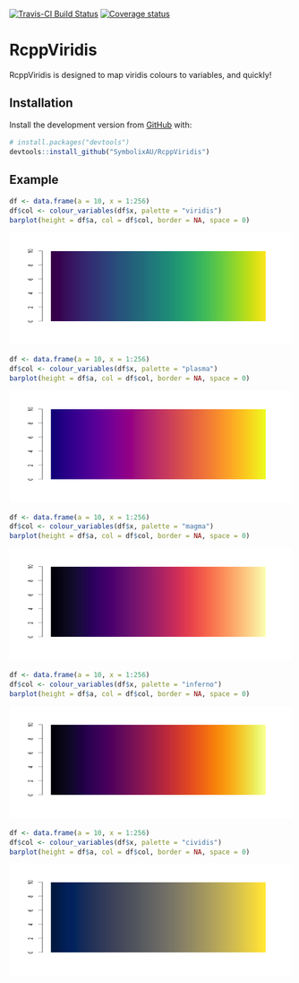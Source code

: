 
[![Travis-CI Build
Status](https://travis-ci.org/SymbolixAU/RcppViridis.svg?branch=master)](https://travis-ci.org/SymbolixAU/RcppViridis)
[![Coverage
status](https://codecov.io/gh/SymbolixAU/RcppViridis/branch/master/graph/badge.svg)](https://codecov.io/github/SymbolixAU/RcppViridis?branch=master)

<!-- README.md is generated from README.Rmd. Please edit that file -->

# RcppViridis

RcppViridis is designed to map viridis colours to variables, and
quickly\!

## Installation

Install the development version from
[GitHub](https://github.com/SymbolixAU/RcppViridis) with:

``` r
# install.packages("devtools")
devtools::install_github("SymbolixAU/RcppViridis")
```

## Example

``` r
df <- data.frame(a = 10, x = 1:256)
df$col <- colour_variables(df$x, palette = "viridis")
barplot(height = df$a, col = df$col, border = NA, space = 0)
```

<img src="man/figures/README-unnamed-chunk-1-1.png" width="100%" height="200" />

``` r
df <- data.frame(a = 10, x = 1:256)
df$col <- colour_variables(df$x, palette = "plasma")
barplot(height = df$a, col = df$col, border = NA, space = 0)
```

<img src="man/figures/README-unnamed-chunk-2-1.png" width="100%" height="200" />

``` r
df <- data.frame(a = 10, x = 1:256)
df$col <- colour_variables(df$x, palette = "magma")
barplot(height = df$a, col = df$col, border = NA, space = 0)
```

<img src="man/figures/README-unnamed-chunk-3-1.png" width="100%" height="200" />

``` r
df <- data.frame(a = 10, x = 1:256)
df$col <- colour_variables(df$x, palette = "inferno")
barplot(height = df$a, col = df$col, border = NA, space = 0)
```

<img src="man/figures/README-unnamed-chunk-4-1.png" width="100%" height="200" />

``` r
df <- data.frame(a = 10, x = 1:256)
df$col <- colour_variables(df$x, palette = "cividis")
barplot(height = df$a, col = df$col, border = NA, space = 0)
```

<img src="man/figures/README-unnamed-chunk-5-1.png" width="100%" height="200" />
